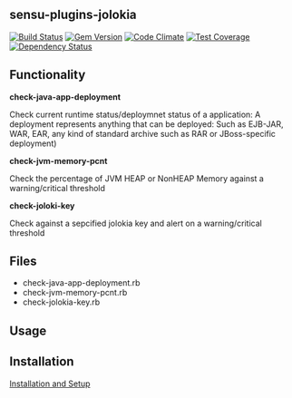 ## sensu-plugins-jolokia

[![Build Status](https://travis-ci.org/smbambling/sensu-plugins-jolokia.svg?branch=master)](https://travis-ci.org/sensu-plugins/sensu-plugins-jolokia)
[![Gem Version](https://badge.fury.io/rb/sensu-plugins-jolokia.svg)](http://badge.fury.io/rb/sensu-plugins-jolokia)
[![Code Climate](https://codeclimate.com/github/smbambling/sensu-plugins-jolokia/badges/gpa.svg)](https://codeclimate.com/github/smbambling/sensu-plugins-jolokia)
[![Test Coverage](https://codeclimate.com/github/smbambling/sensu-plugins-jolokia/badges/coverage.svg)](https://codeclimate.com/github/smbambling/sensu-plugins-jolokia)
[![Dependency Status](https://gemnasium.com/smbambling/sensu-plugins-jolokia.svg)](https://gemnasium.com/smbambling/sensu-plugins-jolokia)

## Functionality

**check-java-app-deployment**

Check current runtime status/deploymnet status of a application:
  A deployment represents anything that can be deployed:
  Such as EJB-JAR, WAR, EAR, any kind of standard archive such as RAR or JBoss-specific deployment)

**check-jvm-memory-pcnt**

Check the percentage of JVM HEAP or NonHEAP Memory against a warning/critical threshold

**check-joloki-key**

Check against a sepcified jolokia key and alert on a warning/critical threshold

## Files
 * check-java-app-deployment.rb
 * check-jvm-memory-pcnt.rb
 * check-jolokia-key.rb

## Usage

## Installation

[Installation and Setup](http://sensu-plugins.io/docs/installation_instructions.html)
